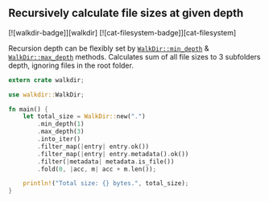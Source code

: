 ## Recursively calculate file sizes at given depth

[![walkdir-badge]][walkdir] [![cat-filesystem-badge]][cat-filesystem]

Recursion depth can be flexibly set by [`WalkDir::min_depth`] & [`WalkDir::max_depth`] methods.
Calculates sum of all file sizes to 3 subfolders depth, ignoring files in the root folder.

```rust
extern crate walkdir;

use walkdir::WalkDir;

fn main() {
    let total_size = WalkDir::new(".")
        .min_depth(1)
        .max_depth(3)
        .into_iter()
        .filter_map(|entry| entry.ok())
        .filter_map(|entry| entry.metadata().ok())
        .filter(|metadata| metadata.is_file())
        .fold(0, |acc, m| acc + m.len());

    println!("Total size: {} bytes.", total_size);
}
```

[`WalkDir::max_depth`]: https://docs.rs/walkdir/*/walkdir/struct.WalkDir.html#method.max_depth
[`WalkDir::min_depth`]: https://docs.rs/walkdir/*/walkdir/struct.WalkDir.html#method.min_depth

